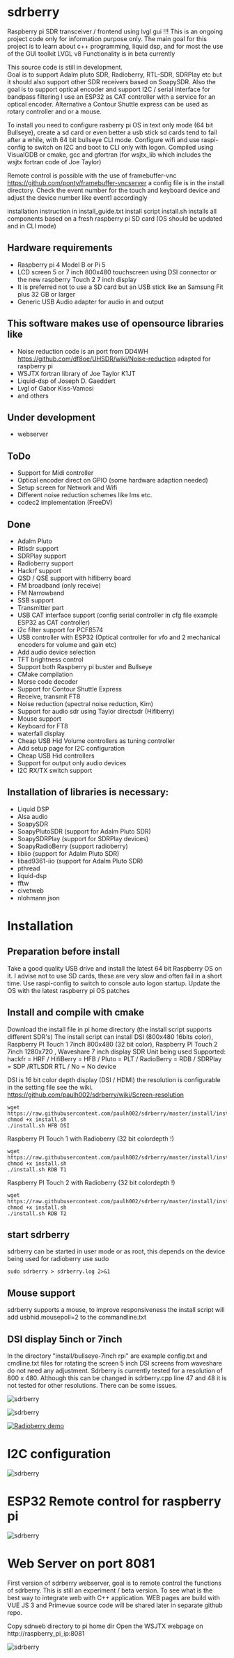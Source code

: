 # sdrberry
Raspberry pi SDR transceiver / frontend using lvgl gui 
!!! This is an ongoing project code only for information purpose only. 
The main goal for this project is to learn about c++ programming, liquid dsp, and for most the use of the GUI toolkit LVGL v8
Functionality is in beta currently

This source code is still in development.  
Goal is to support Adalm pluto SDR, Radioberry, RTL-SDR, SDRPlay etc but it should also support other SDR receivers based on SoapySDR.
Also the goal is to support optical encoder and support I2C / serial interface for bandpass filtering
I use an ESP32 as CAT controller with a service for an optical encoder.
Alternative a Contour Shuttle express can be used as rotary controller and or a mouse. 

To install you need to configure rasberry pi OS in text only mode (64 bit Bullseye), create a sd card or even better a usb stick sd cards tend to fail after a while,
with 64 bit bullseye CLI mode. Configure wifi and use raspi-config to switch on I2C and boot to CLI only with logon. 
Compiled using VisualGDB or cmake, gcc and gfortran (for wsjtx_lib which includes the wsjtx fortran code of Joe Taylor)

Remote control is possible with the use of framebuffer-vnc https://github.com/ponty/framebuffer-vncserver a config file is in the install directory.
Check the event number for the touch and keyboard device and adjust the device number like event1 accordingly

installation instruction in install_guide.txt
install script install.sh installs all components based on a fresh raspberry pi SD card (OS should be updated and in CLI mode)

## Hardware requirements
- Raspberry pi 4 Model B or Pi 5
- LCD screen 5 or 7 inch 800x480 touchscreen using DSI connector or the new raspberry Touch 2 7 inch display
- It is preferred not to use a SD card but an USB stick like an Samsung Fit plus 32 GB or larger
- Generic USB Audio adapter for audio in and output

## This software makes use of opensource libraries like
- Noise reduction code is an port from DD4WH https://github.com/df8oe/UHSDR/wiki/Noise-reduction  adapted for raspberry pi
- WSJTX fortran library of Joe Taylor K1JT
- Liquid-dsp of Joseph D. Gaeddert
- Lvgl of Gabor Kiss-Vamosi
- and others

## Under development
- webserver

## ToDo
- Support for Midi controller
- Optical encoder direct on GPIO (some hardware adaption needed) 
- Setup screen for Network and Wifi
- Different noise reduction schemes like lms etc.
- codec2 implementation (FreeDV)

## Done
- Adalm Pluto
- Rtlsdr support
- SDRPlay support
- Radioberry support
- Hackrf support
- QSD / QSE support with hifiberry board
- FM broadband (only receive)
- FM Narrowband
- SSB support
- Transmitter part
- USB CAT interface support (config serial controller in cfg file example ESP32 as CAT controller)
- i2c filter support for PCF8574
- USB controller with ESP32 (Optical controller for vfo and 2 mechanical encoders for volume and gain etc)
- Add audio device selection
- TFT brightness control
- Support both Raspberry pi buster and Bullseye
- CMake compilation
- Morse code decoder
- Support for Contour Shuttle Express
- Receive, transmit FT8
- Noise reduction (spectral noise reduction, Kim)
- Support for audio sdr using Taylor directsdr (Hifiberry)
- Mouse support
- Keyboard for FT8
- waterfall display
- Cheap USB Hid Volume controllers as tuning controller
- Add setup page for I2C configuration
- Cheap USB Hid controllers
- Support for output only audio devices
- I2C RX/TX switch support

## Installation of libraries is necessary:
- Liquid DSP
- Alsa audio
- SoapySDR
- SoapyPlutoSDR (support for Adalm Pluto SDR)
- SoapySDRPlay (support for SDRPlay devices)
- SoapyRadioBerry (support radioberry)
- libiio (support for Adalm Pluto SDR)
- libad9361-iio (support for Adalm Pluto SDR)
- pthread
- liquid-dsp
- fftw
- civetweb
- nlohmann json

# Installation
## Preparation before install
Take a good quality USB drive and install the latest 64 bit Raspberry OS on it.
I advise not to use SD cards, these are very slow and often fail in a short time.
Use raspi-config to switch to console auto logon startup.
Update the OS with the latest raspberry pi OS patches

## Install and compile with cmake
Download the install file in pi home directory (the install script supports different SDR's)
The install script can install DSI (800x480 16bits color), Raspberry PI Touch 1 7inch 800x480 (32 bit color), Raspberry PI Touch 2 7inch 1280x720 ,  Waveshare 7 inch display
SDR Unit being used Supported: hackfr = HRF / HifiBerry = HFB / Pluto = PLT / RadioBerry = RDB / SDRPlay = SDP /RTLSDR RTL / No = No device


DSI is 16 bit color depth display (DSI / HDMI) the resolution is configurable in the setting file see the wiki. 
https://github.com/paulh002/sdrberry/wiki/Screen-resolution

```
wget https://raw.githubusercontent.com/paulh002/sdrberry/master/install/install.sh
chmod +x install.sh
./install.sh HFB DSI
```
Raspberry PI Touch 1 with Radioberry (32 bit colordepth !)
```
wget https://raw.githubusercontent.com/paulh002/sdrberry/master/install/install.sh
chmod +x install.sh
./install.sh RDB T1
```
Raspberry PI Touch 2 with Radioberry (32 bit colordepth !)
```
wget https://raw.githubusercontent.com/paulh002/sdrberry/master/install/install.sh
chmod +x install.sh
./install.sh RDB T2
```
## start sdrberry  
sdrberry can be started in user mode or as root, this depends on the device being used for radioberry use sudo
```
sudo sdrberry > sdrberry.log 2>&1
```

## Mouse support
sdrberry supports a mouse, to improve responsiveness the install script will add usbhid.mousepoll=2 to the commandline.txt  


## DSI display 5inch or 7inch  
In the directory "install/bullseye-7inch rpi" are example config.txt and cmdline.txt files for rotating the screen
5 inch DSI screens from waveshare do not need any adjustment. Sdrberry is currently tested for a resolution of 800 x 480. 
Although this can be changed in sdrberry.cpp line 47 and 48 it is not tested for other resolutions. There can be some issues.

![sdrberry](https://github.com/paulh002/sdrberry/blob/0354b16771afa0fb7ccf55b9a41a7d6fa6422540/images/rb_tranceiver.jpg)

![sdrberry](https://github.com/paulh002/sdrberry/blob/0354b16771afa0fb7ccf55b9a41a7d6fa6422540/images/IMG_20220203_ft8.jpg)

[![Radioberry demo](https://i9.ytimg.com/vi_webp/ycU_IUmV8j4/mq1.webp?sqp=CMC2268G-oaymwEmCMACELQB8quKqQMa8AEB-AH-CYAC0AWKAgwIABABGBggSih_MA8=&rs=AOn4CLC4GjVI4ExJf2BNTO02C6DS9CYR2g)](https://youtu.be/ycU_IUmV8j4?si=ixo44dyJ-GQGvl-Y)

# I2C configuration
![sdrberry](https://github.com/paulh002/sdrberry/blob/0354b16771afa0fb7ccf55b9a41a7d6fa6422540/images/setup_it2c.jpg)

# ESP32 Remote control for raspberry pi
![sdrberry](images/IMG_20231015_131803.jpg)

# Web Server on port 8081
First version of sdrberry webserver, goal is to remote control the functions of sdrberry.
This is still an experiment / beta version. To see what is the best way to integrate web with C++ application.
WEB pages are build with VUE JS 3 and Primevue source code will be shared later in separate github repo.

Copy sdrweb directory to pi home dir 
Open the WSJTX webpage on http://raspberry_pi_ip:8081

![sdrberry](https://github.com/paulh002/sdrberry/blob/0354b16771afa0fb7ccf55b9a41a7d6fa6422540/images/sdrweb.png)
